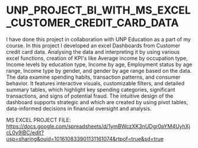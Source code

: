 # UNP_PROJECT_BI_WITH_MS_EXCEL_CUSTOMER_CREDIT_CARD_DATA

I have done this project in collaboration with UNP Education as a part of my course. In this project I developed an excel Dashboards from Customer credit card data. Analysing the data and interpreting it by using various excel functions, creation of KPI's like Average income by occupation type, Income levels by education type, Income by age, Employment status by age range, Income type by gender, and gender by age range based on the data. The data examine spending habits, transaction patterns, and consumer behavior. It features interactive visuals, customizable filters, and detailed summary tables, which highlight key spending categories, significant transactions, and signs of potential fraud. The intuitive design of the dashboard supports strategic and which are created by using pivot tables, data-informed decisions in financial oversight and analysis.

MS EXCEL PROJECT FILE: https://docs.google.com/spreadsheets/d/1ymBWczXK3nUDgr0pYM4UyhXjcL0y9IBC/edit?usp=sharing&ouid=101610833901131161074&rtpof=true&sd=true
